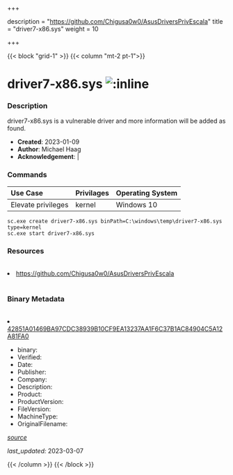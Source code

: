 +++

description = "https://github.com/Chigusa0w0/AsusDriversPrivEscala"
title = "driver7-x86.sys"
weight = 10

+++


{{< block "grid-1" >}}
{{< column "mt-2 pt-1">}}




# driver7-x86.sys ![:inline](/images/twitter_verified.png) 



### Description


driver7-x86.sys is a vulnerable driver and more information will be added as found.


- **Created**: 2023-01-09
- **Author**: Michael Haag
- **Acknowledgement**:  | [](https://twitter.com/)

### Commands

| Use Case | Privilages | Operating System | 
|:---- | ---- | ---- |
| Elevate privileges | kernel | Windows 10 |

```
sc.exe create driver7-x86.sys binPath=C:\windows\temp\driver7-x86.sys type=kernel
sc.exe start driver7-x86.sys
```

### Resources
<br>


<li><a href=" https://github.com/Chigusa0w0/AsusDriversPrivEscala"> https://github.com/Chigusa0w0/AsusDriversPrivEscala</a></li>


<br>


### Binary Metadata
<br>



<li><a href="https://www.virustotal.com/gui/file/42851A01469BA97CDC38939B10CF9EA13237AA1F6C37B1AC84904C5A12A81FA0">42851A01469BA97CDC38939B10CF9EA13237AA1F6C37B1AC84904C5A12A81FA0</a></li>



- binary: 
- Verified: 
- Date: 
- Publisher: 
- Company: 
- Description: 
- Product: 
- ProductVersion: 
- FileVersion: 
- MachineType: 
- OriginalFilename: 

[*source*](https://github.com/magicsword-io/LOLDrivers/tree/main/yaml/driver7-x86.sys.yml)

*last_updated:* 2023-03-07


{{< /column >}}
{{< /block >}}
